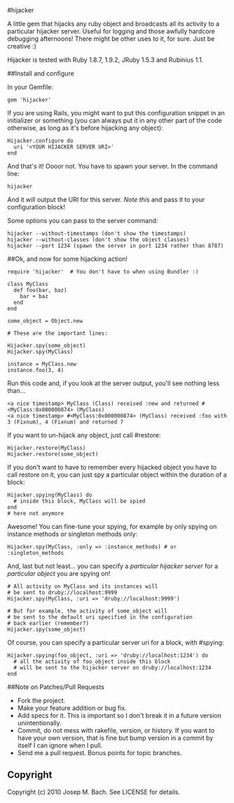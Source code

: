 #hijacker

A little gem that hijacks any ruby object and broadcasts all its activity
to a particular hijacker server. Useful for logging and those awfully hardcore
debugging afternoons! There might be other uses to it, for sure. Just be
creative :)

Hijacker is tested with Ruby 1.8.7, 1.9.2, JRuby 1.5.3 and Rubinius 1.1.

##Install and configure

In your Gemfile:

    gem 'hijacker'

If you are using Rails, you might want to put this configuration snippet in an
initializer or something (you can always put it in any other part of the code
otherwise, as long as it's before hijacking any object):

    Hijacker.configure do
      uri '<YOUR HIJACKER SERVER URI>'
    end

And that's it! Oooor not. You have to spawn your server. In the command line:

    hijacker

And it will output the URI for this server. *Note this* and pass it to your
configuration block!

Some options you can pass to the server command:

    hijacker --without-timestamps (don't show the timestamps)
    hijacker --without-classes (don't show the object classes)
    hijacker --port 1234 (spawn the server in port 1234 rather than 8787)

##Ok, and now for some hijacking action!

    require 'hijacker'  # You don't have to when using Bundler :)
   
    class MyClass
      def foo(bar, baz)
        bar + baz 
      end
    end

    some_object = Object.new

    # These are the important lines:

    Hijacker.spy(some_object)
    Hijacker.spy(MyClass)

    instance = MyClass.new
    instance.foo(3, 4)

Run this code and, if you look at the server output, you'll see nothing less
than...

    <a nice timestamp> MyClass (Class) received :new and returned #<MyClass:0x000000874> (MyClass)
    <a nice timestamp> #<MyClass:0x000000874> (MyClass) received :foo with 3 (Fixnum), 4 (Fixnum) and returned 7

If you want to un-hijack any object, just call #restore:

    Hijacker.restore(MyClass)
    Hijacker.restore(some_object)

If you don't want to have to remember every hijacked object you have to call
restore on it, you can just spy a particular object within the duration of a block:

    Hijacker.spying(MyClass) do
      # inside this block, MyClass will be spied
    end
    # here not anymore

Awesome! You can fine-tune your spying, for example by only spying on instance
methods or singleton methods only:

    Hijacker.spy(MyClass, :only => :instance_methods) # or :singleton_methods

And, last but not least... you can specify a *particular hijacker server* for
a *particular object* you are spying on!

    # All activity on MyClass and its instances will
    # be sent to druby://localhost:9999
    Hijacker.spy(MyClass, :uri => 'druby://localhost:9999')

    # But for example, the activity of some_object will
    # be sent to the default uri specified in the configuration
    # back earlier (remember?)
    Hijacker.spy(some_object)

Of course, you can specify a particular server uri for a block, with #spying:

    Hijacker.spying(foo_object, :uri => 'druby://localhost:1234') do
      # all the activity of foo_object inside this block
      # will be sent to the hijacker server on druby://localhost:1234
    end
   
##Note on Patches/Pull Requests
 
* Fork the project.
* Make your feature addition or bug fix.
* Add specs for it. This is important so I don't break it in a
  future version unintentionally.
* Commit, do not mess with rakefile, version, or history.
  If you want to have your own version, that is fine but bump version
  in a commit by itself I can ignore when I pull.
* Send me a pull request. Bonus points for topic branches.

## Copyright

Copyright (c) 2010 Josep M. Bach. See LICENSE for details.
